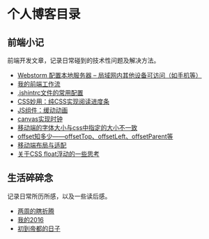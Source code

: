 # 个人博客目录
## 前端小记
前端开发文章，记录日常碰到的技术性问题及解决方法。
* [Webstorm 配置本地服务器 – 局域网内其他设备可访问（如手机等）](http://fannieshi.com/129.html)
* [我的前端工作流](http://fannieshi.com/121.html)
* [.jshintrc文件的常用配置](http://fannieshi.com/114.html)
* [CSS妙用：纯CSS实现阅读进度条](http://fannieshi.com/99.html)
* [JS组件：缓动动画](http://fannieshi.com/91.html)
* [canvas实现时钟](http://fannieshi.com/82.html)
* [移动端的字体大小与css中指定的大小不一致](http://fannieshi.com/78.html)
* [offset知多少——offsetTop、offsetLeft、offsetParent等](http://fannieshi.com/66.html)
* [移动端布局与适配](http://fannieshi.com/41.html)
* [关于CSS float浮动的一些思考](http://fannieshi.com/31.html)

## 生活碎碎念
记录日常所历所感，以及一些读后感。
* [两周的瞎折腾](http://fannieshi.com/111.html)
* [我的2016](http://fannieshi.com/62.html)
* [初到帝都的日子](http://fannieshi.com/13.html)

